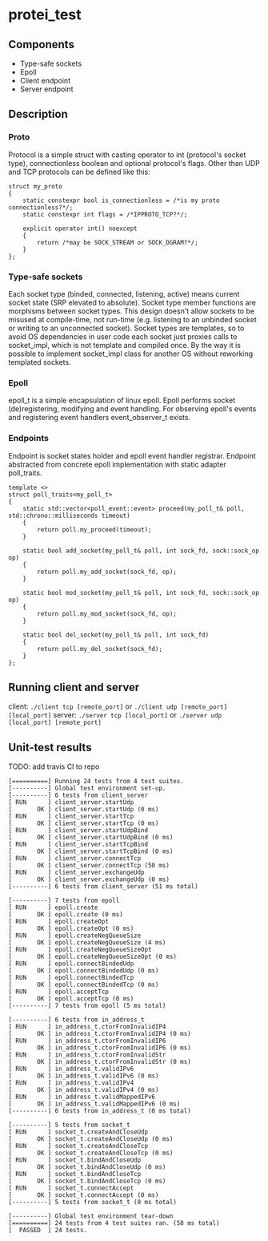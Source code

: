 # protei_test

## Components

*   Type-safe sockets
*   Epoll
*   Client endpoint
*   Server endpoint

## Description

### Proto
Protocol is a simple struct with casting operator to int (protocol's socket type), connectionless boolean and optional
protocol's flags. Other than UDP and TCP protocols can be defined like this:

```
struct my_proto
{
    static constexpr bool is_connectionless = /*is my proto connectionless?*/;
    static constexpr int flags = /*IPPROTO_TCP?*/;
    
    explicit operator int() noexcept
    {
        return /*may be SOCK_STREAM or SOCK_DGRAM?*/;
    }
};
```

### Type-safe sockets

Each socket type (binded, connected, listening, active) means current socket state (SRP elevated to absolute). 
Socket type member functions are morphisms between socket types. This design doesn't allow sockets to be misused 
at compile-time, not run-time (e.g. listening to an unbinded socket or writing to an unconnected socket).
Socket types are templates, so to avoid OS dependencies in user code each socket just proxies calls to socket_impl,
which is not template and compiled once. By the way it is possible to implement socket_impl class for another OS without
reworking templated sockets.

### Epoll

epoll_t is a simple encapsulation of linux epoll. Epoll performs socket (de)registering, modifying and event handling.
For observing epoll's events and registering event handlers event_observer_t exists.

### Endpoints

Endpoint is socket states holder and epoll event handler registrar. Endpoint abstracted from concrete epoll 
implementation with static adapter poll_traits.
```
template <>
struct poll_traits<my_poll_t>
{
    static std::vector<poll_event::event> proceed(my_poll_t& poll, std::chrono::milliseconds timeout)
    {
        return poll.my_proceed(timeout);
    }

    static bool add_socket(my_poll_t& poll, int sock_fd, sock::sock_op op)
    {
        return poll.my_add_socket(sock_fd, op);
    }

    static bool mod_socket(my_poll_t& poll, int sock_fd, sock::sock_op op)
    {
        return poll.my_mod_socket(sock_fd, op);
    }

    static bool del_socket(my_poll_t& poll, int sock_fd)
    {
        return poll.my_del_socket(sock_fd);
    }
};
```

## Running client and server
client: ```./client tcp [remote_port]``` or ```./client udp [remote_port] [local_port]```
server: ```./server tcp [local_port]``` or ```./server udp [local_port] [remote_port]```

## Unit-test results
TODO: add travis CI to repo
```
[==========] Running 24 tests from 4 test suites.
[----------] Global test environment set-up.
[----------] 6 tests from client_server
[ RUN      ] client_server.startUdp
[       OK ] client_server.startUdp (0 ms)
[ RUN      ] client_server.startTcp
[       OK ] client_server.startTcp (0 ms)
[ RUN      ] client_server.startUdpBind
[       OK ] client_server.startUdpBind (0 ms)
[ RUN      ] client_server.startTcpBind
[       OK ] client_server.startTcpBind (0 ms)
[ RUN      ] client_server.connectTcp
[       OK ] client_server.connectTcp (50 ms)
[ RUN      ] client_server.exchangeUdp
[       OK ] client_server.exchangeUdp (0 ms)
[----------] 6 tests from client_server (51 ms total)

[----------] 7 tests from epoll
[ RUN      ] epoll.create
[       OK ] epoll.create (0 ms)
[ RUN      ] epoll.createOpt
[       OK ] epoll.createOpt (0 ms)
[ RUN      ] epoll.createNegQueueSize
[       OK ] epoll.createNegQueueSize (4 ms)
[ RUN      ] epoll.createNegQueueSizeOpt
[       OK ] epoll.createNegQueueSizeOpt (0 ms)
[ RUN      ] epoll.connectBindedUdp
[       OK ] epoll.connectBindedUdp (0 ms)
[ RUN      ] epoll.connectBindedTcp
[       OK ] epoll.connectBindedTcp (0 ms)
[ RUN      ] epoll.acceptTcp
[       OK ] epoll.acceptTcp (0 ms)
[----------] 7 tests from epoll (5 ms total)

[----------] 6 tests from in_address_t
[ RUN      ] in_address_t.ctorFromInvalidIP4
[       OK ] in_address_t.ctorFromInvalidIP4 (0 ms)
[ RUN      ] in_address_t.ctorFromInvalidIP6
[       OK ] in_address_t.ctorFromInvalidIP6 (0 ms)
[ RUN      ] in_address_t.ctorFromInvalidStr
[       OK ] in_address_t.ctorFromInvalidStr (0 ms)
[ RUN      ] in_address_t.validIPv6
[       OK ] in_address_t.validIPv6 (0 ms)
[ RUN      ] in_address_t.validIPv4
[       OK ] in_address_t.validIPv4 (0 ms)
[ RUN      ] in_address_t.validMappedIPv6
[       OK ] in_address_t.validMappedIPv6 (0 ms)
[----------] 6 tests from in_address_t (0 ms total)

[----------] 5 tests from socket_t
[ RUN      ] socket_t.createAndCloseUdp
[       OK ] socket_t.createAndCloseUdp (0 ms)
[ RUN      ] socket_t.createAndCloseTcp
[       OK ] socket_t.createAndCloseTcp (0 ms)
[ RUN      ] socket_t.bindAndCloseUdp
[       OK ] socket_t.bindAndCloseUdp (0 ms)
[ RUN      ] socket_t.bindAndCloseTcp
[       OK ] socket_t.bindAndCloseTcp (0 ms)
[ RUN      ] socket_t.connectAccept
[       OK ] socket_t.connectAccept (0 ms)
[----------] 5 tests from socket_t (0 ms total)

[----------] Global test environment tear-down
[==========] 24 tests from 4 test suites ran. (58 ms total)
[  PASSED  ] 24 tests.
```
